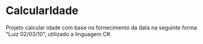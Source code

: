 # CalcularIdade
Projeto calcular idade com base no fornecimento da data na seguinte forma "Luiz 02/03/10", utilizado a linguagem C#.
